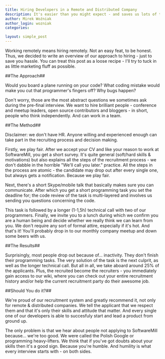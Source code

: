 ```yaml
---
title: Hiring Developers in a Remote and Distributed Company
description: It's easier than you might expect - and saves us lots of time.
author: Mirek Woźniak
author_login: wozniak
categories:

layout: simple_post
---
```


Working remotely means hiring remotely. Not an easy feat, to be honest. Thus, we decided to write an overview of our approach to hiring - just to save you hassle. You can treat this post as a loose recipe - I'll try to tuck in as little marketing fluff as possible.

##The Approach##

Would you board a plane running on your code? What coding mistake would make you cut that programmer's fingers off? Why bugs happen?

Don't worry, those are the most abstract questions we sometimes ask during the pre-final interview. We want to hire brilliant people - conference and meetup leaders, open source contributors and bloggers - in short, people who think independently. And can work in a team. 
 

##The Method##

Disclaimer: we don't have HR. Anyone willing and experienced enough can take part in the recruiting process and decision making.

Firstly, we play fair. After we accept your CV and like your reason to work at SoftwareMill, you get a short survey. It's quite general (soft/hard skills & motivations) but also explains all the steps of the recruitment process - we don't dabble in the horrible "We'll call you later." practice. All the steps in the process are atomic - the candidate may drop out after every single one, but always gets a notification. Because we play fair.

Next, there's a short Skype/mobile talk that basically makes sure you can communicate. After which you get a short programming task you set the deadline for; the code review of the task is multi-layered and involves us sending you questions concerning the code. 

This task is followed by a longer (1-1,5h) technical call with two of our programmers. Finally, we invite you to a lunch during which we confirm you are a human being and decide whether we really think we can learn from you. We don't require any sort of formal attire, especially if it's hot. And that's it! You'll probably drop in to our monthly company meetup and down some beers with us. 


##The Results##

Surprisingly, most people drop out because of... inactivity. They don't finish their programming tasks. 
The very solution of the task is the next culprit, as well as the longer technical call. But all in all, we take aboard around 25% of the applicants. Plus, the recruited become the recruiters - you immediately gain access to our wiki, where you can check out your entire recruitment history and/or help the current recruitment party do their awesome job.

##Should You do it?##

We're proud of our recruitment system and greatly recommend it, not only for remote & distributed companies. We tell the applicant that we respect them and that it's only their skills and attitude that matter. And every single one of our developers is able to succesfuly start and lead a product from ground up.

The only problem is that we hear about people not applying to SoftwareMill because... we're too good. We were called the Polish Google or programming heavy-lifters. We think that if you've got doubts about your skills then it's a good sign. Because you're humble. And humility is what every interview starts with - on both sides.

